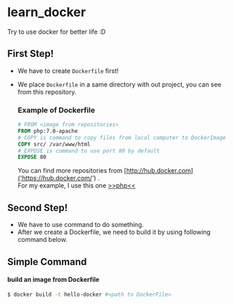 # learn_docker
Try to use docker for better life :D
## First Step!
- We have to create ```Dockerfile``` first!
- We place ```Dockerfile``` in a same directory with out project, you can see from this repository.

  ### Example of Dockerfile
  ```dockerfile
  # FROM <image from repositories>
  FROM php:7.0-apache
  # COPY is command to copy files from local computer to DockerImage
  COPY src/ /var/www/html
  # EXPOSE is command to use port 80 by default
  EXPOSE 80
  ```
  You can find more repositories from [http://hub.docker.com]('https://hub.docker.com/') .  
  For my example, I use this one [>>php<<]('https://hub.docker.com/_/php/')

## Second Step!
  - We have to use command to do something.
  - After we create a Dockerfile, we need to build it by using following command below.
  ## Simple Command
  #### build an image from Dockerfile
  ```bash
  $ docker build -t hello-docker #<path to DockerFile>
  ```
